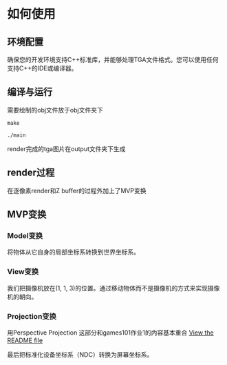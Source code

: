 # 如何使用

## 环境配置
确保您的开发环境支持C++标准库，并能够处理TGA文件格式。您可以使用任何支持C++的IDE或编译器。

## 编译与运行
需要绘制的obj文件放于obj文件夹下
```
make

./main
```
render完成的tga图片在output文件夹下生成

## render过程
在逐像素render和Z buffer的过程外加上了MVP变换

## MVP变换
### Model变换
将物体从它自身的局部坐标系转换到世界坐标系。
### View变换
我们把摄像机放在(1, 1, 3)的位置。通过移动物体而不是摄像机的方式来实现摄像机的朝向。

### Projection变换
用Perspective Projection
这部分和games101作业1的内容基本重合
[View the README file](https://github.com/k2683/Games101-Homework/blob/Homework1/README.md)

最后把标准化设备坐标系（NDC）转换为屏幕坐标系。
